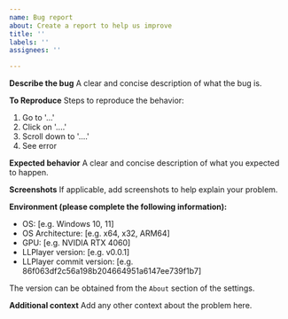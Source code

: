 ```yaml
---
name: Bug report
about: Create a report to help us improve
title: ''
labels: ''
assignees: ''

---
```


**Describe the bug**
A clear and concise description of what the bug is.

**To Reproduce**
Steps to reproduce the behavior:
1. Go to '...'
2. Click on '....'
3. Scroll down to '....'
4. See error

**Expected behavior**
A clear and concise description of what you expected to happen.

**Screenshots**
If applicable, add screenshots to help explain your problem.

**Environment (please complete the following information):**

 - OS: [e.g. Windows 10, 11]
 - OS Architecture: [e.g. x64, x32, ARM64]
 - GPU: [e.g. NVIDIA RTX 4060]
 - LLPlayer version: [e.g. v0.0.1]
 - LLPlayer commit version: [e.g. 86f063df2c56a198b204664951a6147ee739f1b7]

The version can be obtained from the `About` section of the settings.

**Additional context**
Add any other context about the problem here.
